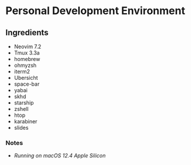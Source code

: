 # Personal Development Environment

## Ingredients

- Neovim 7.2
- Tmux 3.3a
- homebrew
- ohmyzsh
- iterm2
- Ubersicht
- space-bar
- yabai
- skhd
- starship
- zshell
- htop
- karabiner
- slides

### Notes

- _Running on macOS 12.4 Apple Silicon_

